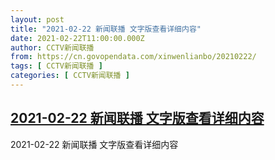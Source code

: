 ```yaml
---
layout: post
title: "2021-02-22 新闻联播 文字版查看详细内容"
date: 2021-02-22T11:00:00.000Z
author: CCTV新闻联播
from: https://cn.govopendata.com/xinwenlianbo/20210222/
tags: [ CCTV新闻联播 ]
categories: [ CCTV新闻联播 ]
---
```

<!--1613991600000-->
[2021-02-22 新闻联播 文字版查看详细内容](https://cn.govopendata.com/xinwenlianbo/20210222/)
------

<div>
2021-02-22 新闻联播 文字版查看详细内容
</div>
